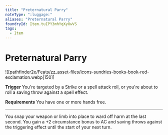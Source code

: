 ```yaml
---
title: "Preternatural Parry"
noteType: ":luggage:"
aliases: "Preternatural Parry"
foundryId: Item.tuIPY3mhYqXy0wVS
tags:
  - Item
---
```


# Preternatural Parry
![[pathfinder2e/Feats/zz_asset-files/icons-sundries-books-book-red-exclamation.webp|150]]

**Trigger** You're targeted by a Strike or a spell attack roll, or you're about to roll a saving throw against a spell effect.

**Requirements** You have one or more hands free.

* * *

You snap your weapon or limb into place to ward off harm at the last second. You gain a +2 circumstance bonus to AC and saving throws against the triggering effect until the start of your next turn.
